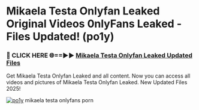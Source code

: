# Mikaela Testa Onlyfan Leaked Original Videos 0nlyFans Leaked - Files Updated! (po1y)

<h3>🔴 CLICK HERE 🌐==►► <a href="https://tinyurl.com/3hn5wdd3" rel="nofollow">Mikaela Testa Onlyfan Leaked Updated Files</a></h3>

Get Mikaela Testa Onlyfan Leaked and all content. Now you can access all videos and pictures of Mikaela Testa Onlyfan Leaked. New Updated Files 2025!

[![po1y](https://i.imgur.com/4HnBqBT.gif)](https://tinyurl.com/3hn5wdd3)
mikaela testa onlyfans porn